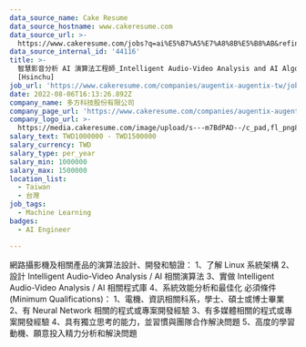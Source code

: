 ```yaml
---
data_source_name: Cake Resume
data_source_hostname: www.cakeresume.com
data_source_url: >-
  https://www.cakeresume.com/jobs?q=ai%E5%B7%A5%E7%A8%8B%E5%B8%AB&refinementList%5Blang_[…]y_type%5D=per_year&range%5Bsalary_range%5D%5Bmin%5D=1000000
data_source_internal_id: '44116'
title: >-
  智慧影音分析 AI 演算法工程師_Intelligent Audio-Video Analysis and AI Algorithm Engineer
  [Hsinchu]
job_url: 'https://www.cakeresume.com/companies/augentix-augentix-tw/jobs/e2d234'
date: 2022-08-06T16:13:26.892Z
company_name: 多方科技股份有限公司
company_page_url: 'https://www.cakeresume.com/companies/augentix-augentix-tw'
company_logo_url: >-
  https://media.cakeresume.com/image/upload/s---m7BdPAD--/c_pad,fl_png8,h_200,w_200/v1663326524/gwjr4l5eqziyvkvystjg.png
salary_text: TWD1000000 - TWD1500000
salary_currency: TWD
salary_type: per_year
salary_min: 1000000
salary_max: 1500000
location_list:
  - Taiwan
  - 台灣
job_tags:
  - Machine Learning
badges:
  - AI Engineer

---
```


網路攝影機及相關產品的演算法設計、開發和驗證： 1、了解 Linux 系統架構 2、設計 Intelligent Audio-Video Analysis / AI 相關演算法 3、實做 Intelligent Audio-Video Analysis / AI 相關程式庫 4、系統效能分析和最佳化 必須條件 (Minimum Qualifications)： 1、電機、資訊相關科系，學士、碩士或博士畢業 2、有 Neural Network 相關的程式或專案開發經驗 3、有多媒體相關的程式或專案開發經驗 4、具有獨立思考的能力，並習慣與團隊合作解決問題 5、高度的學習動機、願意投入精力分析和解決問題